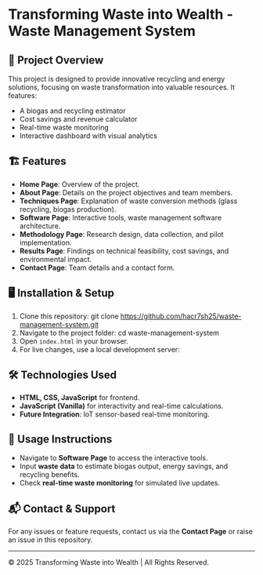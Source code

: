 # Transforming Waste into Wealth - Waste Management System

## 📌 Project Overview
This project is designed to provide innovative recycling and energy solutions, focusing on waste transformation into valuable resources. It features:
- A biogas and recycling estimator
- Cost savings and revenue calculator
- Real-time waste monitoring
- Interactive dashboard with visual analytics

## 🏗️ Features
- **Home Page**: Overview of the project.
- **About Page**: Details on the project objectives and team members.
- **Techniques Page**: Explanation of waste conversion methods (glass recycling, biogas production).
- **Software Page**: Interactive tools, waste management software architecture.
- **Methodology Page**: Research design, data collection, and pilot implementation.
- **Results Page**: Findings on technical feasibility, cost savings, and environmental impact.
- **Contact Page**: Team details and a contact form.

## 🖥️ Installation & Setup
1. Clone this repository:
   git clone https://github.com/hacr7sh25/waste-management-system.git
2. Navigate to the project folder:
  cd waste-management-system
3. Open `index.html` in your browser.
4. For live changes, use a local development server:

## 🛠️ Technologies Used
- **HTML, CSS, JavaScript** for frontend.
- **JavaScript (Vanilla)** for interactivity and real-time calculations.
- **Future Integration**: IoT sensor-based real-time monitoring.

## 🔧 Usage Instructions
- Navigate to **Software Page** to access the interactive tools.
- Input **waste data** to estimate biogas output, energy savings, and recycling benefits.
- Check **real-time waste monitoring** for simulated live updates.

## 📬 Contact & Support
For any issues or feature requests, contact us via the **Contact Page** or raise an issue in this repository.

---

© 2025 Transforming Waste into Wealth | All Rights Reserved.
